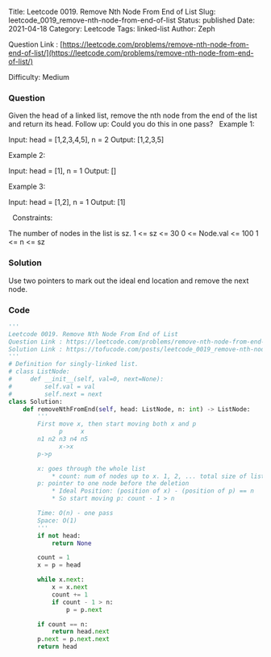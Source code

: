 Title: Leetcode 0019. Remove Nth Node From End of List
Slug: leetcode_0019_remove-nth-node-from-end-of-list
Status: published
Date: 2021-04-18
Category: Leetcode
Tags: linked-list
Author: Zeph

Question Link : [https://leetcode.com/problems/remove-nth-node-from-end-of-list/](https://leetcode.com/problems/remove-nth-node-from-end-of-list/)

Difficulty: Medium

### Question
Given the head of a linked list, remove the nth node from the end of the list and return its head.
Follow up: Could you do this in one pass?
 
Example 1:


Input: head = [1,2,3,4,5], n = 2
Output: [1,2,3,5]

Example 2:

Input: head = [1], n = 1
Output: []

Example 3:

Input: head = [1,2], n = 1
Output: [1]

 
Constraints:

The number of nodes in the list is sz.
1 <= sz <= 30
0 <= Node.val <= 100
1 <= n <= sz

### Solution

Use two pointers to mark out the ideal end location and remove the next node.

### Code
```python
'''
Leetcode 0019. Remove Nth Node From End of List
Question Link : https://leetcode.com/problems/remove-nth-node-from-end-of-list/
Solution Link : https://tofucode.com/posts/leetcode_0019_remove-nth-node-from-end-of-list.html
'''
# Definition for singly-linked list.
# class ListNode:
#     def __init__(self, val=0, next=None):
#         self.val = val
#         self.next = next
class Solution:
    def removeNthFromEnd(self, head: ListNode, n: int) -> ListNode:
        '''
        First move x, then start moving both x and p
              p     x
        n1 n2 n3 n4 n5
              x->x
        p->p

        x: goes through the whole list
            * count: num of nodes up to x. 1, 2, ... total size of list
        p: pointer to one node before the deletion
            * Ideal Position: (position of x) - (position of p) == n
            * So start moving p: count - 1 > n

        Time: O(n) - one pass
        Space: O(1)
        '''
        if not head:
            return None

        count = 1
        x = p = head

        while x.next:
            x = x.next
            count += 1
            if count - 1 > n:
                p = p.next

        if count == n:
            return head.next
        p.next = p.next.next
        return head
```


